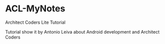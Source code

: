 # ACL-MyNotes
Architect Coders Lite Tutorial

Tutorial show it by Antonio Leiva about Android development and Architect Coders
